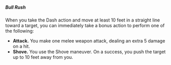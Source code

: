 ##### Bull Rush

When you take the Dash action and move at least 10 feet in a straight line toward a target, you can immediately take a bonus action to perform one of the following:
- **Attack.**
  You make one melee weapon attack, dealing an extra 5 damage on a hit.
- **Shove.**
  You use the Shove maneuver.
  On a success, you push the target up to 10 feet away from you.
